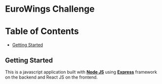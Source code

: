 # EuroWings Challenge

# Table of Contents

- [Getting Started](#getting-started)

## Getting Started

This is a javascript application built with [**Node JS**](https://nodejs.org/en/) using [**Express**](https://expressjs.com/) framework on the backend and React JS on the frontend.
